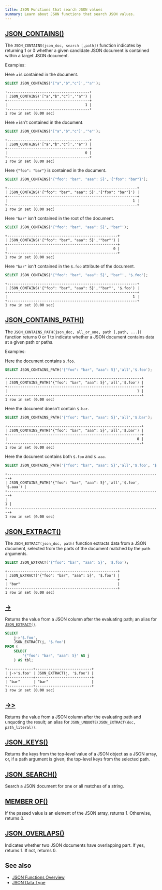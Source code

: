 ```yaml
---
title: JSON Functions that search JSON values
summary: Learn about JSON functions that search JSON values.
---
```


## [JSON_CONTAINS()](https://dev.mysql.com/doc/refman/8.0/en/json-search-functions.html#function_json-contains)

The `JSON_CONTAINS(json_doc, search [,path])` function indicates by returning 1 or 0 whether a given candidate JSON document is contained within a target JSON document.

Examples:

Here `a` is contained in the document.

```sql
SELECT JSON_CONTAINS('["a","b","c"]','"a"');
```

```
+--------------------------------------+
| JSON_CONTAINS('["a","b","c"]','"a"') |
+--------------------------------------+
|                                    1 |
+--------------------------------------+
1 row in set (0.00 sec)
```

Here `e` isn't contained in the document.

```sql
SELECT JSON_CONTAINS('["a","b","c"]','"e"');
```

```
+--------------------------------------+
| JSON_CONTAINS('["a","b","c"]','"e"') |
+--------------------------------------+
|                                    0 |
+--------------------------------------+
1 row in set (0.00 sec)
```

Here `{"foo": "bar"}` is contained in the document.

```sql
SELECT JSON_CONTAINS('{"foo": "bar", "aaa": 5}','{"foo": "bar"}');
```

```
+------------------------------------------------------------+
| JSON_CONTAINS('{"foo": "bar", "aaa": 5}','{"foo": "bar"}') |
+------------------------------------------------------------+
|                                                          1 |
+------------------------------------------------------------+
1 row in set (0.00 sec)
```

Here `"bar"` isn't contained in the root of the document.

```sql
SELECT JSON_CONTAINS('{"foo": "bar", "aaa": 5}','"bar"');
```

```
+---------------------------------------------------+
| JSON_CONTAINS('{"foo": "bar", "aaa": 5}','"bar"') |
+---------------------------------------------------+
|                                                 0 |
+---------------------------------------------------+
1 row in set (0.00 sec)
```

Here `"bar"` isn't contained in the `$.foo` attribute of the document.

```sql
SELECT JSON_CONTAINS('{"foo": "bar", "aaa": 5}','"bar"', '$.foo');
```

```
+------------------------------------------------------------+
| JSON_CONTAINS('{"foo": "bar", "aaa": 5}','"bar"', '$.foo') |
+------------------------------------------------------------+
|                                                          1 |
+------------------------------------------------------------+
1 row in set (0.00 sec)
```

## [JSON_CONTAINS_PATH()](https://dev.mysql.com/doc/refman/8.0/en/json-search-functions.html#function_json-contains-path)

The `JSON_CONTAINS_PATH(json_doc, all_or_one, path [,path, ...])` function returns 0 or 1 to indicate whether a JSON document contains data at a given path or paths.

Examples:

Here the document contains `$.foo`.

```sql
SELECT JSON_CONTAINS_PATH('{"foo": "bar", "aaa": 5}','all','$.foo');
```

```
+--------------------------------------------------------------+
| JSON_CONTAINS_PATH('{"foo": "bar", "aaa": 5}','all','$.foo') |
+--------------------------------------------------------------+
|                                                            1 |
+--------------------------------------------------------------+
1 row in set (0.00 sec)
```

Here the document doesn't contain `$.bar`.

```sql
SELECT JSON_CONTAINS_PATH('{"foo": "bar", "aaa": 5}','all','$.bar');
```

```
+--------------------------------------------------------------+
| JSON_CONTAINS_PATH('{"foo": "bar", "aaa": 5}','all','$.bar') |
+--------------------------------------------------------------+
|                                                            0 |
+--------------------------------------------------------------+
1 row in set (0.00 sec)
```

Here the document contains both `$.foo` and `$.aaa`.

```sql
SELECT JSON_CONTAINS_PATH('{"foo": "bar", "aaa": 5}','all','$.foo', '$.aaa');
```

```
+-----------------------------------------------------------------------+
| JSON_CONTAINS_PATH('{"foo": "bar", "aaa": 5}','all','$.foo', '$.aaa') |
+-----------------------------------------------------------------------+
|                                                                     1 |
+-----------------------------------------------------------------------+
1 row in set (0.00 sec)
```

## [JSON_EXTRACT()](https://dev.mysql.com/doc/refman/8.0/en/json-search-functions.html#function_json-extract)

The `JSON_EXTRACT(json_doc, path)` function extracts data from a JSON document, selected from the parts of the document matched by the `path` arguments.

```sql
SELECT JSON_EXTRACT('{"foo": "bar", "aaa": 5}', '$.foo');
```

```
+---------------------------------------------------+
| JSON_EXTRACT('{"foo": "bar", "aaa": 5}', '$.foo') |
+---------------------------------------------------+
| "bar"                                             |
+---------------------------------------------------+
1 row in set (0.00 sec)
```

## [->](https://dev.mysql.com/doc/refman/8.0/en/json-search-functions.html#operator_json-column-path)

Returns the value from a JSON column after the evaluating path; an alias for [`JSON_EXTRACT()`](#json_extract).

```sql
SELECT 
    j->'$.foo',
    JSON_EXTRACT(j, '$.foo')
FROM (
    SELECT
        '{"foo": "bar", "aaa": 5}' AS j
    ) AS tbl;
```

```
+------------+--------------------------+
| j->'$.foo' | JSON_EXTRACT(j, '$.foo') |
+------------+--------------------------+
| "bar"      | "bar"                    |
+------------+--------------------------+
1 row in set (0.00 sec)
```

## [->>](https://dev.mysql.com/doc/refman/8.0/en/json-search-functions.html#operator_json-inline-path)

Returns the value from a JSON column after the evaluating path and unquoting the result; an alias for `JSON_UNQUOTE(JSON_EXTRACT(doc, path_literal))`.

## [JSON_KEYS()](https://dev.mysql.com/doc/refman/8.0/en/json-search-functions.html#function_json-keys)

Returns the keys from the top-level value of a JSON object as a JSON array, or, if a path argument is given, the top-level keys from the selected path.

## [JSON_SEARCH()](https://dev.mysql.com/doc/refman/8.0/en/json-search-functions.html#function_json-search)

Search a JSON document for one or all matches of a string.

## [MEMBER OF()](https://dev.mysql.com/doc/refman/8.0/en/json-search-functions.html#operator_member-of)

If the passed value is an element of the JSON array, returns 1. Otherwise, returns 0.

## [JSON_OVERLAPS()](https://dev.mysql.com/doc/refman/8.0/en/json-search-functions.html#function_json-overlaps)

Indicates whether two JSON documents have overlapping part. If yes, returns 1. If not, returns 0.

## See also

- [JSON Functions Overview](/functions-and-operators/json-functions.md)
- [JSON Data Type](/data-type-json.md)